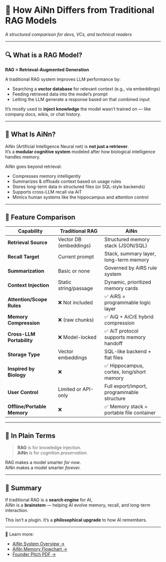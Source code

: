# 🧠 How AiNn Differs from Traditional RAG Models  
*A structured comparison for devs, VCs, and technical readers*

---

## 🔍 What is a RAG Model?

**RAG = Retrieval-Augmented Generation**

A traditional RAG system improves LLM performance by:
- Searching a **vector database** for relevant context (e.g., via embeddings)
- Feeding retrieved data into the model’s prompt
- Letting the LLM generate a response based on that combined input

It’s mostly used to **inject knowledge** the model wasn’t trained on — like company docs, wikis, or chat history.

---

## 🧠 What Is AiNn?

AiNn (Artificial Intelligence Neural net) is **not just a retriever**.  
It’s a **modular cognitive system** modeled after how biological intelligence handles memory.

AiNn goes beyond retrieval:
- Compresses memory intelligently  
- Summarizes & offloads context based on usage rules  
- Stores long-term data in structured files (or SQL-style backends)  
- Supports cross-LLM recall via AiT  
- Mimics human systems like the hippocampus and attention control

---

## 🔬 Feature Comparison

| Capability                            | Traditional RAG                        | **AiNn**                                    |
|--------------------------------------|----------------------------------------|---------------------------------------------|
| **Retrieval Source**                 | Vector DB (embeddings)                | Structured memory stack (JSON/SQL)          |
| **Recall Target**                    | Current prompt                        | Stack, summary layer, long-term memory      |
| **Summarization**                    | Basic or none                         | Governed by AiRS rule system                |
| **Context Injection**                | Static string/passage                 | Dynamic, prioritized memory cards           |
| **Attention/Scope Rules**            | ❌ Not included                        | ✅ AiRS = programmable logic layer           |
| **Memory Compression**               | ❌ (raw chunks)                        | ✅ AiQ + AiCrE hybrid compression            |
| **Cross-LLM Portability**            | ❌ Model-locked                        | ✅ AiT protocol supports memory handoff      |
| **Storage Type**                     | Vector embeddings                     | SQL-like backend + flat files               |
| **Inspired by Biology**              | ❌                                      | ✅ Hippocampus, cortex, long/short memory    |
| **User Control**                     | Limited or API-only                   | Full export/import, programmable structure   |
| **Offline/Portable Memory**          | ❌                                     | ✅ Memory stack = portable file container    |

---

## 🧠 In Plain Terms

> **RAG** is for knowledge injection.  
> **AiNn** is for *cognition preservation.*

RAG makes a model smarter *for now*.  
AiNn makes a model smarter *forever.*

---

## 📌 Summary

If traditional RAG is a **search engine** for AI,  
AiNn is a **brainstem** — helping AI evolve memory, recall, and long-term interaction.

This isn’t a plugin. It’s a **philosophical upgrade** to how AI remembers.

---

📄 Learn more:  
- [AiNn System Overview →](./system-overview.md)  
- [AiNn Memory Flowchart →](./AiNn_Project_Flowchart.md)  
- [Founder Pitch PDF →](../AiNn_System_HFI_Pitch_v1.0.pdf)
